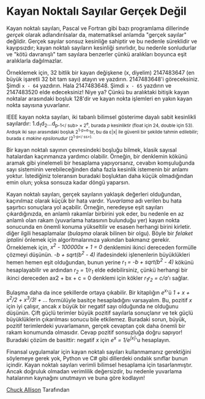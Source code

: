 # Kayan Noktalı Sayılar Gerçek Değil

Kayan noktalı sayıları, Pascal ve Fortran gibi bazı programlama dillerinde *gerçek* olarak adlandırılsalar da, matematiksel anlamda "gerçek sayılar" değildir. Gerçek sayılar sonsuz kesinliğe sahiptir ve bu nedenle süreklidir ve kayıpsızdır; kayan noktalı sayıların kesinliği sınırlıdır, bu nedenle sonludurlar ve "kötü davranışlı" tam sayılara benzerler çünkü aralıkları boyunca eşit aralıklarla dağılmazlar.

Örneklemek için, 32 bitlik bir kayan değişkene (x, diyelim) 2147483647 (en büyük işaretli 32 bit tam sayı) atayın ve yazdırın. 2147483648'i göreceksiniz. Şimdi `x - 64` yazdırın. Hala 2147483648. Şimdi `x - 65` yazdırın ve 2147483520 elde edeceksiniz! Niye ya? Çünkü bu aralıktaki bitişik kayan noktalar arasındaki boşluk 128'dir ve kayan nokta işlemleri en yakın kayan nokta sayısına yuvarlanır.

IEEE kayan nokta sayıları, iki tabanlı bilimsel gösterime dayalı sabit kesinlikli sayılardır: 1.d<sub>1</sub>d<sub>2</sub>...d<sub>p-1</ sub> × 2<sup>e</sup>, burada *p* kesinliktir (float için 24, double için 53). Ardışık iki sayı arasındaki boşluk 2<sup>1-p+e</sup>'tır, bu da ε|x| ile güvenli bir şekilde tahmin edilebilir; burada ε *makine epsilonudur* (2<sup>1-p</ ss>).

Bir kayan noktalı sayının çevresindeki boşluğu bilmek, klasik sayısal hatalardan kaçınmanıza yardımcı olabilir. Örneğin, bir denklemin kökünü aramak gibi yinelemeli bir hesaplama yapıyorsanız, cevabın komşuluğunda sayı sisteminin verebileceğinden daha fazla kesinlik istemenin bir anlamı yoktur. İstediğiniz toleransın buradaki boşluktan daha küçük olmadığından emin olun; yoksa sonsuza kadar döngü yaparsın.

Kayan noktalı sayıları, gerçek sayıların yaklaşık değerleri olduğundan, kaçınılmaz olarak küçük bir hata vardır. *Yuvarlama* adı verilen bu hata şaşırtıcı sonuçlara yol açabilir. Örneğin, neredeyse eşit sayıları çıkardığınızda, en anlamlı rakamlar birbirini yok eder, bu nedenle en az anlamlı olan rakam (yuvarlama hatasının bulunduğu yer) kayan nokta sonucunda en önemli konuma yükseltilir ve esasen herhangi birini kirletir. diğer ilgili hesaplamalar (*bulaşma* olarak bilinen bir olgu). Böyle bir *felaket iptalini* önlemek için algoritmalarınıza yakından bakmanız gerekir. Örneklemek için, *x<sup>2</sup> - 100000x + 1 = 0* denklemini ikinci dereceden formülle çözmeyi düşünün. *-b + sqrt(b<sup>2</sup> - 4)* ifadesindeki işlenenlerin büyüklükleri hemen hemen eşit olduğundan, bunun yerine *r<sub>1</sub> = -b + sqrt(b<sup>2</sup> - 4)* kökünü hesaplayabilir ve ardından *r<sub>2</sub> = 1/r<sub>1</sub>* elde edebilirsiniz, çünkü herhangi bir ikinci dereceden ax2 + bx + c = 0 denklemi için kökler *r<sub>1</sub>r<sub>2</sub> = c/a*'ı sağlar.

Bulaşma daha da ince şekillerde ortaya çıkabilir. Bir kitaplığın *e<sup>x</sup>*'ü *1 + x + x<sup>2</sup>/2 + x<sup>3</sup>/3! + ...* formülüyle basitçe hesapladığını varsayalım. Bu, pozitif *x* için iyi çalışır, ancak *x* büyük bir negatif sayı olduğunda ne olduğunu düşünün. Çift güçlü terimler büyük pozitif sayılarla sonuçlanır ve tek güçlü büyüklüklerin çıkarılması sonucu bile etkilemez. Buradaki sorun, büyük, pozitif terimlerdeki yuvarlamanın, gerçek cevaptan çok daha önemli bir rakam konumunda olmasıdır. Cevap pozitif sonsuzluğa doğru sapıyor! Buradaki çözüm de basittir: negatif *x* için *e<sup>x</sup> = 1/e<sup>|x|</sup>*'u hesaplayın.

Finansal uygulamalar için kayan noktalı sayıları kullanmamanız gerektiğini söylemeye gerek yok, Python ve C# gibi dillerdeki ondalık sınıflar bunun içindir. Kayan noktalı sayıları verimli bilimsel hesaplama için tasarlanmıştır. Ancak doğruluk olmadan verimlilik değersizdir, bu nedenle yuvarlama hatalarının kaynağını unutmayın ve buna göre kodlayın!

[Chuck Allison](http://programmer.97things.oreilly.com/wiki/index.php/Chuck_Allison) Tarafından